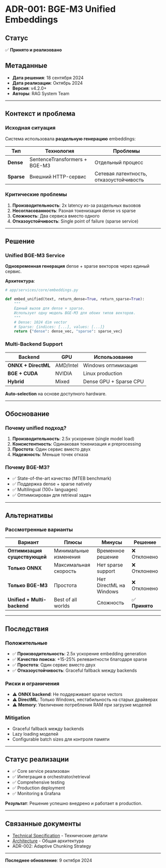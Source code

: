 # ADR-001: BGE-M3 Unified Embeddings

## Статус
✅ **Принято и реализовано**

## Метаданные
- **Дата решения**: 18 сентября 2024
- **Дата реализации**: Октябрь 2024
- **Версия**: v4.2.0+
- **Авторы**: RAG System Team

---

## Контекст и проблема

### Исходная ситуация

Система использовала **раздельную генерацию** embeddings:

| Тип | Технология | Проблемы |
|-----|------------|----------|
| **Dense** | SentenceTransformers + BGE-M3 | Отдельный процесс |
| **Sparse** | Внешний HTTP-сервис | Сетевая латентность, отказоустойчивость |

### Критические проблемы

1. **Производительность**: 2x latency из-за раздельных вызовов
2. **Несогласованность**: Разная токенизация dense vs sparse
3. **Сложность**: Два сервиса вместо одного
4. **Отказоустойчивость**: Single point of failure (sparse service)

---

## Решение

### Unified BGE-M3 Service

**Одновременная генерация** dense + sparse векторов через единый сервис.

**Архитектура**:
```python
# app/services/core/embeddings.py

def embed_unified(text, return_dense=True, return_sparse=True):
    """
    Единый вызов для dense + sparse.
    Использует одну модель BGE-M3 для обоих типов векторов.
    """
    # Dense: 1024 dim vector
    # Sparse: {indices: [...], values: [...]}
    return {"dense": dense_vec, "sparse": sparse_vec}
```

### Multi-Backend Support

| Backend | GPU | Использование |
|---------|-----|---------------|
| **ONNX + DirectML** | AMD/Intel | Windows оптимизация |
| **BGE + CUDA** | NVIDIA | Linux production |
| **Hybrid** | Mixed | Dense GPU + Sparse CPU |

**Auto-selection** на основе доступного hardware.

---

## Обоснование

### Почему unified подход?

1. **Производительность**: 2.5x ускорение (single model load)
2. **Консистентность**: Одинаковая токенизация и preprocessing
3. **Простота**: Один сервис вместо двух
4. **Надежность**: Меньше точек отказа

### Почему BGE-M3?

- ✅ State-of-the-art качество (MTEB benchmark)
- ✅ Поддержка dense + sparse natively
- ✅ Multilingual (100+ languages)
- ✅ Оптимизирован для retrieval задач

---

## Альтернативы

### Рассмотренные варианты

| Вариант | Плюсы | Минусы | Решение |
|---------|-------|--------|---------|
| **Оптимизация существующей** | Минимальные изменения | Временное решение | ❌ Отклонено |
| **Только ONNX** | Максимальная скорость | Нет sparse support | ❌ Отклонено |
| **Только BGE-M3** | Простота | Нет DirectML на Windows | ❌ Отклонено |
| **Unified + Multi-backend** | Best of all worlds | Сложность | ✅ **Принято** |

---

## Последствия

### Положительные

- ✅ **Производительность**: 2.5x ускорение embedding generation
- ✅ **Качество поиска**: +15-25% релевантности благодаря sparse
- ✅ **Простота**: Один сервис вместо двух
- ✅ **Отказоустойчивость**: Graceful fallback между backends

### Риски и ограничения

- ⚠️ **ONNX backend**: Не поддерживает sparse vectors
- ⚠️ **DirectML**: Только Windows, нестабильность на старых драйверах
- ⚠️ **Memory**: Увеличение потребления RAM при загрузке моделей

### Mitigation

- Graceful fallback между backends
- Lazy loading моделей
- Configurable batch sizes для контроля памяти

---

## Статус реализации

- ✅ Core service реализован
- ✅ Интеграция в orchestrator/retrieval
- ✅ Comprehensive testing
- ✅ Production deployment
- ✅ Monitoring в Grafana

**Результат**: Решение успешно внедрено и работает в production.

---

## Связанные документы

- [Technical Specification](technical_specification.md#4-embeddings) - Технические детали
- [Architecture](architecture.md) - Общая архитектура
- ADR-002: Adaptive Chunking Strategy

---

**Последнее обновление**: 9 октября 2024

